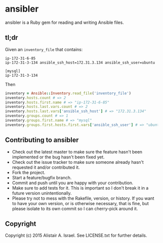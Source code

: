 # ansibler

ansibler is a Ruby gem for reading and writing Ansible files.

## tl;dr

Given an `inventory_file` that contains:

```
ip-172-31-6-85
ip-172-31-3-134 ansible_ssh_host=172.31.3.134 ansible_ssh_user=ubuntu

[mysql]
ip-172-31-3-134
```

Then

```ruby
inventory = Ansible::Inventory.read_file('inventory_file')
inventory.hosts.count # => 2
inventory.hosts.first.name # => "ip-172-31-6-85"
inventory.hosts.last.vars.count # => 2
inventory.hosts.last.vars['ansible_ssh_host'] # => "172.31.3.134"
inventory.groups.count # => 1
inventory.groups.first.name # => "mysql"
inventory.groups.first.hosts.first.vars['ansible_ssh_user'] # => "ubuntu"
```

## Contributing to ansibler
 
* Check out the latest master to make sure the feature hasn't been implemented or the bug hasn't been fixed yet.
* Check out the issue tracker to make sure someone already hasn't requested it and/or contributed it.
* Fork the project.
* Start a feature/bugfix branch.
* Commit and push until you are happy with your contribution.
* Make sure to add tests for it. This is important so I don't break it in a future version unintentionally.
* Please try not to mess with the Rakefile, version, or history. If you want to have your own version, or is otherwise necessary, that is fine, but please isolate to its own commit so I can cherry-pick around it.

## Copyright

Copyright (c) 2015 Alistair A. Israel. See LICENSE.txt for
further details.

